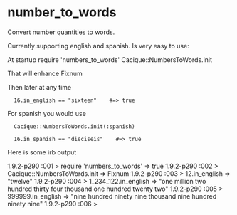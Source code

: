 number_to_words
=====================
 
Convert number quantities to words.

Currently supporting english and spanish. Is very easy to use:

At startup
      require 'numbers_to_words'
      Cacique::NumbersToWords.init

That will enhance Fixnum

Then later at any time

      16.in_english == "sixteen"    #=> true

For spanish you would use

      Cacique::NumbersToWords.init(:spanish)

      16.in_spanish == "dieciseis"    #=> true



Here is some irb output

1.9.2-p290 :001 > require 'numbers_to_words'
 => true
1.9.2-p290 :002 > Cacique::NumbersToWords.init
 => Fixnum
1.9.2-p290 :003 > 12.in_english
 => "twelve"
1.9.2-p290 :004 > 1_234_122.in_english
 => "one million two hundred thirty four thousand one hundred twenty two"
1.9.2-p290 :005 > 999999.in_english
 => "nine hundred ninety nine thousand nine hundred ninety nine"
1.9.2-p290 :006 >